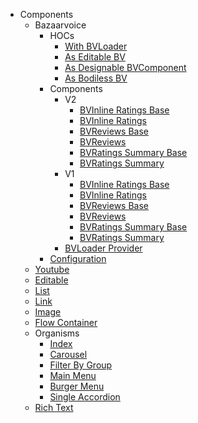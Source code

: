 * Components
  * Bazaarvoice
    * HOCs
      * [With BVLoader](/Components/Bazaarvoice/HOCs/withBVLoader)
      * [As Editable BV](/Components/Bazaarvoice/HOCs/asEditableBV)
      * [As Designable BVComponent](/Components/Bazaarvoice/HOCs/asDesignableBVComponent)
      * [As Bodiless BV](/Components/Bazaarvoice/HOCs/asBodilessBV)
    * Components
      * V2
        * [BVInline Ratings Base](/Components/Bazaarvoice/Components/v2/BVInlineRatingsBase)
        * [BVInline Ratings](/Components/Bazaarvoice/Components/v2/BVInlineRatings)
        * [BVReviews Base](/Components/Bazaarvoice/Components/v2/BVReviewsBase)
        * [BVReviews](/Components/Bazaarvoice/Components/v2/BVReviews)
        * [BVRatings Summary Base](/Components/Bazaarvoice/Components/v2/BVRatingsSummaryBase)
        * [BVRatings Summary](/Components/Bazaarvoice/Components/v2/BVRatingsSummary)
      * V1
        * [BVInline Ratings Base](/Components/Bazaarvoice/Components/v1/BVInlineRatingsBase)
        * [BVInline Ratings](/Components/Bazaarvoice/Components/v1/BVInlineRatings)
        * [BVReviews Base](/Components/Bazaarvoice/Components/v1/BVReviewsBase)
        * [BVReviews](/Components/Bazaarvoice/Components/v1/BVReviews)
        * [BVRatings Summary Base](/Components/Bazaarvoice/Components/v1/BVRatingsSummaryBase)
        * [BVRatings Summary](/Components/Bazaarvoice/Components/v1/BVRatingsSummary)
      * [BVLoader Provider](/Components/Bazaarvoice/Components/BVLoaderProvider)
    * [Configuration](/Components/Bazaarvoice/Configuration)
  * [Youtube](/Components/Youtube)
  * [Editable](/Components/Editable)
  * [List](/Components/List)
  * [Link](/Components/Link)
  * [Image](/Components/Image)
  * [Flow Container](/Components/FlowContainer)
  * Organisms
    * [Index](/Components/Organisms/index)
    * [Carousel](/Components/Organisms/Carousel)
    * [Filter By Group](/Components/Organisms/FilterByGroup)
    * [Main Menu](/Components/Organisms/MainMenu)
    * [Burger Menu](/Components/Organisms/BurgerMenu)
    * [Single Accordion](/Components/Organisms/SingleAccordion)
  * [Rich Text](/Components/RichText)
